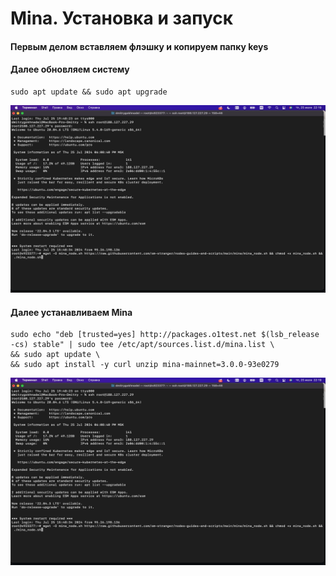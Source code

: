 # Mina. Установка и запуск

#### Первым делом вставляем флэшку и копируем папку keys

#### Далее обновляем систему
```
sudo apt update && sudo apt upgrade
```
<img width="600px" height="300px" src="img/img-1.png">
   
#### Далее устанавливаем Mina
```
sudo echo "deb [trusted=yes] http://packages.o1test.net $(lsb_release -cs) stable" | sudo tee /etc/apt/sources.list.d/mina.list \
&& sudo apt update \
&& sudo apt install -y curl unzip mina-mainnet=3.0.0-93e0279
```
<img width="600px" height="300px" src="img/img-1.png">

#### 
